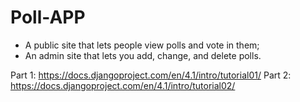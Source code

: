 # Poll-APP
* A public site that lets people view polls and vote in them;
* An admin site that lets you add, change, and delete polls.


Part 1: https://docs.djangoproject.com/en/4.1/intro/tutorial01/
Part 2: https://docs.djangoproject.com/en/4.1/intro/tutorial02/